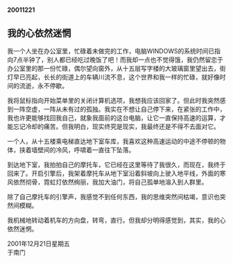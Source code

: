 #### 20011221
## 我的心依然迷惘

我一个人坐在办公室里，忙碌着未做完的工作，电脑WINDOWS的系统时间已指向7点半钟了，别人都已经吃过晚饭了吧！而我却一点也不觉得饿，我仍然留恋于办公室里的那一份忙碌，偶尔望向窗外，从十五层写字楼的大玻璃窗里望出去，街灯早已亮起，长长的街道上的车辆川流不息，这个世界和我一样的忙碌，就好像时间的流逝，永不停歇。

我将鼠标指向开始菜单里的关闭计算机选项，我想我应该回家了。但此时我突然感到一阵空虚，一阵从未有过的孤独。我实在不想让自己停下来，在紧张的工作中，我也许更能够找回我自己，就象我面前的这台电脑，让它一直保持高速的运算，才能忘记冷却的痛苦。但我明白，现实终究是现实，我最终还是不得不去面对它。

一个人，从十五楼乘电梯直达地下室车库，我喜欢这种高速运动的中途不停顿的物体，挟着墙壁间的冷风，呼啸着一直往下坠落。

到达地下室，我拍拍自己的摩托车，它已经在这里等待了我很久，而现在，我终于回来了。开启引擎后，我架着摩托车从地下室沿着斜坡向上驶入地平线，外面的寒风依然彻骨，霓虹灯依然绚丽，我加大油门，将自己孤单地溶入到人群里。

除了自己摩托车的引擎声，我感觉不到任何东西，我的思维突然间枯竭，意识也突然间模糊。

我机械地转动着机车的方向盘，转弯，直行。但我却分明得感觉到，其实，我的心依然迷惘。


2001年12月21日星期五  
于南门

